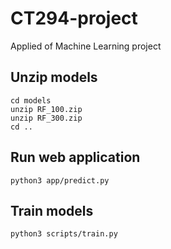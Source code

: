 # CT294-project
Applied of Machine Learning project

## Unzip models
```
cd models
unzip RF_100.zip
unzip RF_300.zip
cd ..
```

## Run web application
```
python3 app/predict.py
```

## Train models
```
python3 scripts/train.py
```